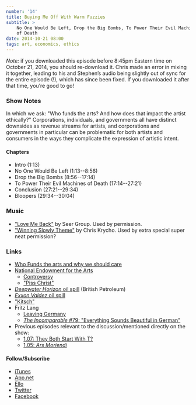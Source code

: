 ```yaml
---
number: '14'
title: Buying Me Off With Warm Fuzzies
subtitle: >
    No One Would Be Left, Drop the Big Bombs, To Power Their Evil Machines
    of Death
date: 2014-10-21 08:00
tags: art, economics, ethics
---
```


*Note:* if you downloaded this episode before 8:45pm Eastern time on
October 21, 2014, you should re-download it. Chris made an error in
mixing it together, leading to his and Stephen’s audio being slightly
out of sync for the entire episode (!), which has since been fixed. If
you downloaded it after that time, you’re good to go!

### Show Notes

In which we ask: "Who funds the arts? And how does that impact the
artist ethically?" Corporations, individuals, and governments all have
distinct downsides as revenue streams for artists, and corporations and
governments in particular can be problematic for both artists and
consumers in the ways they complicate the expression of artistic intent.

#### Chapters

  - Intro (1:13)
  - No One Would Be Left (1:13--8:56)
  - Drop the Big Bombs (8:56--17:14)
  - To Power Their Evil Machines of Death (17:14--27:21)
  - Conclusion (27:21--29:34)
  - Bloopers (29:34--30:04)

### Music

  - ["Love Me Back"] by Seer Group. Used by permission.
  - ["Winning Slowly Theme"] by Chris Krycho. Used by extra special super neat
    permission?

["Love Me Back"]: //seergroup.bandcamp.com/album/love-me-back-single
["Winning Slowly Theme"]: //soundcloud.com/chriskrycho/winning-slowly

### Links

  - [Who Funds the arts and why we should care][fund]
  - [National Endowment for the Arts][NEA]
      - [Controversy]
      - ["Piss Christ"]
  - [_Deepwater Horizon_ oil spill][bp] (British Petroleum)
  - [_Exxon Valdez_ oil spill][exxon]
  - ["Kitsch"]
  - Fritz Lang
      + [Leaving Germany][emigration]
      + [_The Incomparable_ #79: "Everything Sounds Beautiful in German"][german]
  - Previous episodes relevant to the discussion/mentioned directly on the show:
      + [1.07: They Both Start With T?][1.07]
      + [1.05: _Ars Moriendi_][1.05]

[fund]: //www.ft.com/cms/s/2/4313691c-3513-11e4-aa47-00144feabdc0.html#axzz3DzkmMdfv
[NEA]: //arts.gov
[Controversy]: //en.wikipedia.org/wiki/National_Endowment_for_the_Arts#Controversy
["Piss Christ"]: //en.wikipedia.org/wiki/Piss_Christ
[bp]: //en.wikipedia.org/wiki/Deepwater_Horizon_oil_spill
[exxon]: //en.wikipedia.org/wiki/Exxon_Valdez_oil_spill
["Kitsch"]: //en.wikipedia.org/wiki/Kitsch
[emigration]: //en.wikipedia.org/wiki/Fritz_Lang#Emigration
[german]: //5by5.tv/incomparable/80

[1.05]: //www.winningslowly.org/1.05/
[1.07]: //www.winningslowly.org/1.07/

#### Follow/Subscribe

  - [iTunes](//itunes.apple.com/us/podcast/winning-slowly/id807603957?mt=2)
  - [App.net](//alpha.app.net/winningslowly)
  - [Ello](//ello.co/winningslowly)
  - [Twitter](//twitter.com/winningslowly)
  - [Facebook](//www.facebook.com/winningslowlypodcast)
